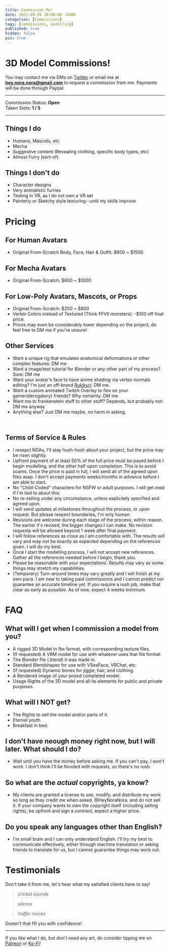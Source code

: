 ```yaml
---
title: Commission Me!
date: 2021-08-28 18:00:00 -0400
categories: [Commissions]
tags: [commissions, modelling]
published: true
hidden: false
pin: true
---
```

# 3D Model Commissions!

You may contact me via DMs on [Twitter](https://twitter.com/HeyNoraNora) or email me at **hey.nora.nora@gmail.com** to request a commission from me. Payments will be done through Paypal.

---

Commission Status: **Open**<br>
Taken Slots: **1 / 5**

---

## Things I do

* Humans, Mascots, etc
* Mecha
* Suggestive content (Revealing clothing, specific body types, etc)
* Almost Furry (sort-of)

## Things I don't do

* Character designs
* Very animalistic furries
* Testing in VR, as I do not own a VR set
* Painterly or Sketchy style texturing--until my skills improve

# Pricing

## For Human Avatars

* Original From-Scratch Body, Face, Hair & Outfit: $600 ~ $1500

## For Mecha Avatars

* Original From-Scratch: $600 ~ $1000

## For Low-Poly Avatars, Mascots, or Props

* Original From-Scratch: $200 ~ $800
* Vertex Colors instead of Textured (Think FFVII monsters): -$100 off final price.
* Prices may even be considerably lower depending on the project, do feel free to DM me if you're unsure!

## Other Services

* Want a unique rig that emulates anatomical deformations or other complex features: DM me
* Want a image/text tutorial for Blender or any other part of my process? Sure: DM me
* Want your avatar's face to have anime shading via vertex normals editing? I'm just an off-brand [Rukikuri](https://mobile.twitter.com/rukikuri): DM me.
* Want a custom animated Twitch Overlay to flex on your gamer(derogatory) friends? Why certainly: DM me
* Want me to frankenstein stuff to other stuff? Depends, but probably not: DM me anyway
* Anything else? Just DM me maybe, no harm in asking.

<br>

## Terms of Service & Rules

* I resepct NDAs, I'll stay hush-hush about your project, but the price may be risen slightly.
* Upfront payment of at least 50% of the full price must be payed before I begin modelling, and the other half upon completion. This is to avoid scams. Once the price is paid in full, I will send all of the agreed upon files asap. I don't accept payments weeks/months in advance before I am able to start.
* No "Child-Coded" characters for NSFW or adult purposes. I will get *mad* if I'm lied to about this.
* No re-selling under any circumstance, unless explicitely specified and agreed upon.
* I will send updates at milestones throughout the process, or upon request. But please respect boundaries, I'm only human.
* Revisions are welcome during each stage of the process, within reason. The earlier it's revised, the bigger changes I can make. No revision requests will be allowed beyond 1 week after final payment.
* I will follow references as close as I am comfortable with. The results will vary and may not be exactly as expected depending on the references given. I will do my best.
* Once I start the modelling process, I will not accept new references. Gather all the references needed before I begin, thank you.
* Please be reasonable with your expectations. Results may vary as some things may stretch my capabilities.
* (Temporary) Turn-around times may vary greatly and I will finish at my own pace. I am new to taking paid commissions and I cannot predict nor guarantee an accurate timeline yet. If you require a rush job, make that clear as early as possible. As of now, expect 4 weeks minimum.


# FAQ

## What will I get when I commission a model from you?

* A rigged 3D Model in fbx format, with corresponding texture files.
* (If requested) A VRM model for use with whatever uses that file format.
* The Blender file (.blend) it was made in.
* Standard Blendshapes for use with VSeeFace, VRChat, etc.
* (If requested) Dynamic bones for jiggle, hair, and clothing.
* A Rendered image of your posed completed model.
* Usage Rights of the 3D model and all its elements for public and private purposes.

## What will I NOT get?

* The Rights to sell the model and/or parts of it.
* Eternal youth.
* Breakfast in bed.

## I don't have neough money right now, but I will later. What should I do?

* Wait until you have the money before asking me. If you can't pay, I won't work. I don't think I'll be flooded with requests, so there's no rush.

## So what are the *actual* copyrights, ya know?

* My clients are granted a license to use, modify, and distribute my work so long as they credit me when asked, @HeyNoraNora, and do not sell it. If your company wants to own the copyright itself (including selling rights), be upfront and sign a contract, expect a higher price.

## Do you speak any languages other than English?

* I'm small brain and I can only understand English. I'll try my best to communicate effectively, either through machine translation or asking friends to translate for us, but I cannot guarantee things may work out.

# Testimonials

Don't take it from me, let's hear what my satisfied clients have to say!

  > *cricket sounds*

  > *silence*

  > *traffic noices*

Doesn't that fill you with confidence!

---

If you like what I do, but don't need any art, do consider tipping me on [Patreon](https://www.patreon.com/heynoranora) or [Ko-Fi](https://ko-fi.com/heynoranora)!
